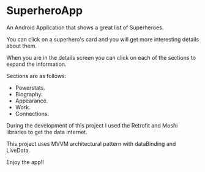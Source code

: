 # SuperheroApp
An Android Application that shows a great list of Superheroes.

You can click on a superhero's card and you will get
more interesting details about them.

When you are in the details screen you can click on
each of the sections to expand the information. 

Sections are as follows: 
- Powerstats.
- Biography. 
- Appearance. 
- Work. 
- Connections. 

During the development of this project I used the
Retrofit and Moshi libraries to get the data internet. 

This project uses MVVM architectural pattern with dataBinding 
and LiveData. 

Enjoy the app!!
